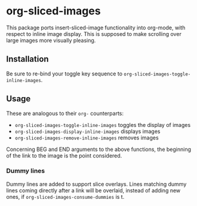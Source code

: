 # org-sliced-images

This package ports insert-sliced-image functionality into org-mode, with respect
to inline image display. This is supposed to make scrolling over large images
more visually pleasing.

## Installation

Be sure to re-bind your toggle key sequence to
`org-sliced-images-toggle-inline-images`.

## Usage

These are analogous to their `org-` counterparts:

- `org-sliced-images-toggle-inline-images` toggles the display of images
- `org-sliced-images-display-inline-images` displays images
- `org-sliced-images-remove-inline-images` removes images

Concerning BEG and END arguments to the above functions, the beginning of the
link to the image is the point considered.

### Dummy lines

Dummy lines are added to support slice overlays. Lines matching dummy lines
coming directly after a link will be overlaid, instead of adding new ones, if
`org-sliced-images-consume-dummies` is t.


